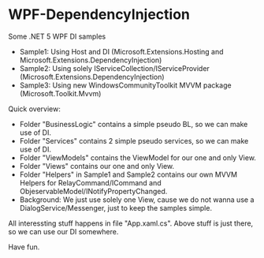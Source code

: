 # WPF-DependencyInjection
Some .NET 5 WPF DI samples

* Sample1: Using Host and DI (Microsoft.Extensions.Hosting and Microsoft.Extensions.DependencyInjection)
* Sample2: Using solely IServiceCollection/IServiceProvider (Microsoft.Extensions.DependencyInjection)
* Sample3: Using new WindowsCommunityToolkit MVVM package (Microsoft.Toolkit.Mvvm)

Quick overview:

* Folder "BusinessLogic" contains a simple pseudo BL, so we can make use of DI.
* Folder "Services" contains 2 simple pseudo services, so we can make use of DI.
* Folder "ViewModels" contains the ViewModel for our one and only View.
* Folder "Views" contains our one and only View.
* Folder "Helpers" in Sample1 and Sample2 contains our own MVVM Helpers for RelayCommand/ICommand and ObjeservableModel/INotifyPropertyChanged.
* Background: We just use solely one View, cause we do not wanna use a DialogService/Messenger, just to keep the samples simple.

All interessting stuff happens in file "App.xaml.cs". Above stuff is just there, so we can use our DI somewhere.

Have fun.
